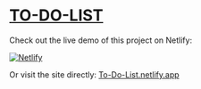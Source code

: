 [TO-DO-LIST](https://to-do-manage.netlify.app)
===========================================================
Check out the live demo of this project on Netlify:

[![Netlify](https://camo.githubusercontent.com/cef91fbc008f777b354805ef918be72c68f7b96c8eb6b81ce5715571c3c27df8/68747470733a2f2f7777772e6e65746c6966792e636f6d2f76332f696d672f636f6d706f6e656e74732f66756c6c2d6c6f676f2d6461726b2e737667)](https://earnest-tiramisu-c1119c.netlify.app/)

Or visit the site directly: [To-Do-List.netlify.app](https://to-do-manage.netlify.app)
